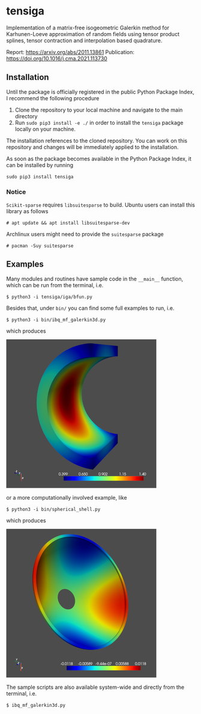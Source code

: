 # tensiga

Implementation of a matrix-free isogeometric Galerkin method for Karhunen-Loeve approximation of random fields using tensor product splines, tensor contraction and interpolation based quadrature.

Report: https://arxiv.org/abs/2011.13861
Publication: https://doi.org/10.1016/j.cma.2021.113730

## Installation

Until the package is officially registered in the public Python Package Index, I recommend the following procedure

1. Clone the repository to your local machine and navigate to the main directory
2. Run ``sudo pip3 install -e ./`` in order to install the ``tensiga`` package locally on your machine.

The installation references to the cloned repository. You can work on this repository and changes will be immediately applied to the installation.

As soon as the package becomes available in the Python Package Index, it can be installed by running

    sudo pip3 install tensiga

### Notice

``Scikit-sparse`` requires ``libsuitesparse`` to build. Ubuntu users can install this library as follows

    # apt update && apt install libsuitesparse-dev

Archlinux users might need to provide the ``suitesparse`` package

    # pacman -Suy suitesparse


## Examples

Many modules and routines have sample code in the ``__main__`` function, which can be run from the terminal, i.e.

    $ python3 -i tensiga/iga/bfun.py

Besides that, under ``bin/`` you can find some full examples to run, i.e.

    $ python3 -i bin/ibq_mf_galerkin3d.py

which produces

![Spherical Shell](data/halfpipe.png)

or a more computationally involved example, like

    $ python3 -i bin/spherical_shell.py

which produces

![Spherical Shell](data/sphericalshell.png)

The sample scripts are also available system-wide and directly from the terminal, i.e.

    $ ibq_mf_galerkin3d.py
